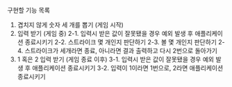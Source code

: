 구현할 기능 목록

1. 겹치지 않게 숫자 세 개를 뽑기 (게임 시작)
2. 입력 받기 (게임 중)
	2-1. 입력시 받은 값이 잘못됐을 경우 예외 발생 후 애플리케이션 종료시키기
	2-2. 스트라이크 몇 개인지 판단하기
	2-3. 볼 몇 개인지 판단하기
	2-4. 스트라이크가 세개라면 종료, 아니라면 결과 출력하고 다시 2번으로 돌아가기
3. 1 혹은 2 입력 받기 (게임 종료 이후)
	3-1. 입력시 받은 값이 잘못됐을 경우 예외 발생 후 애플리케이션 종료시키기
	3-2. 입력이 1이라면 1번으로, 2라면 애플리케이션 종료시키기